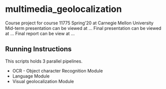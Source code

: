 # multimedia_geolocalization
Course project for course 11775 Spring'20 at Carnegie Mellon University
Mid-term presentation can be viewed at ...
Final presentation can be viewed at ...
Final report can be view at ...

## Running Instructions
This scripts holds 3 parallel pipelines.
* OCR - Object character Recognition Module
* Language Module
* Visual geolocalization Module

